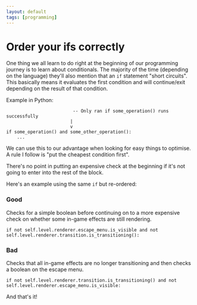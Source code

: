 ```yaml
---
layout: default
tags: [programming]
---
```


# Order your ifs correctly

One thing we all learn to do right at the beginning of our programming journey
is to learn about conditionals. The majority of the time (depending on the
language) they'll also mention that an `if` statement "short circuits". This
basically means it evaluates the first condition and will continue/exit
depending on the result of that condition.

Example in Python:

```
                         -- Only ran if some_operation() runs successfully
                        |
                        v
if some_operation() and some_other_operation():
    ...
```

We can use this to our advantage when looking for easy things to optimise.  A
rule I follow is "put the cheapest condition first".

There's no point in putting an expensive check at the beginning if it's not
going to enter into the rest of the block.

Here's an example using the same `if` but re-ordered:

### Good

Checks for a simple boolean before continuing on to a more expensive check on
whether some in-game effects are still rendering.

```
if not self.level.renderer.escape_menu.is_visible and not self.level.renderer.transition.is_transitioning():
```


### Bad

Checks that all in-game effects are no longer transitioning and then checks a
boolean on the escape menu.
```
if not self.level.renderer.transition.is_transitioning() and not self.level.renderer.escape_menu.is_visible:

```

And that's it!
